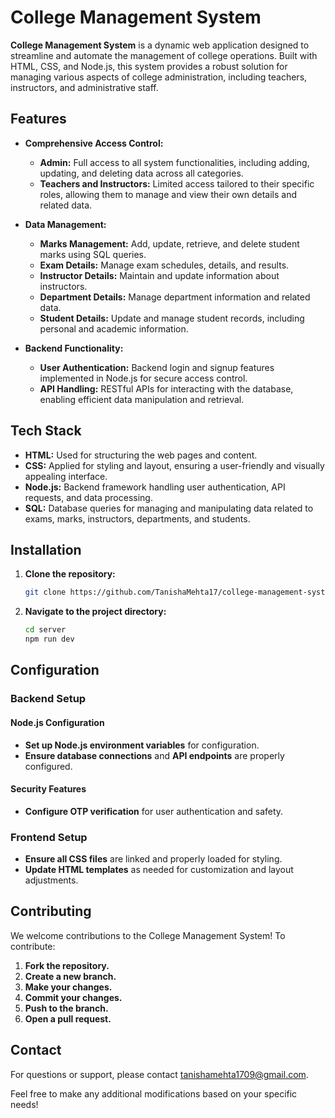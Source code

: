 # College Management System

**College Management System** is a dynamic web application designed to streamline and automate the management of college operations. Built with HTML, CSS, and Node.js, this system provides a robust solution for managing various aspects of college administration, including teachers, instructors, and administrative staff.

## Features

- **Comprehensive Access Control:**
  - **Admin:** Full access to all system functionalities, including adding, updating, and deleting data across all categories.
  - **Teachers and Instructors:** Limited access tailored to their specific roles, allowing them to manage and view their own details and related data.

- **Data Management:**
  - **Marks Management:** Add, update, retrieve, and delete student marks using SQL queries.
  - **Exam Details:** Manage exam schedules, details, and results.
  - **Instructor Details:** Maintain and update information about instructors.
  - **Department Details:** Manage department information and related data.
  - **Student Details:** Update and manage student records, including personal and academic information.

- **Backend Functionality:**
  - **User Authentication:** Backend login and signup features implemented in Node.js for secure access control.
  - **API Handling:** RESTful APIs for interacting with the database, enabling efficient data manipulation and retrieval.

## Tech Stack

- **HTML:** Used for structuring the web pages and content.
- **CSS:** Applied for styling and layout, ensuring a user-friendly and visually appealing interface.
- **Node.js:** Backend framework handling user authentication, API requests, and data processing.
- **SQL:** Database queries for managing and manipulating data related to exams, marks, instructors, departments, and students.

## Installation

1. **Clone the repository:**
   ```bash
   git clone https://github.com/TanishaMehta17/college-management-system/


2. **Navigate to the project directory:**
   ```bash
   cd server
   npm run dev

## Configuration

### Backend Setup

#### Node.js Configuration

- **Set up Node.js environment variables** for configuration.
- **Ensure database connections** and **API endpoints** are properly configured.

#### Security Features

- **Configure OTP verification** for user authentication and safety.

### Frontend Setup

- **Ensure all CSS files** are linked and properly loaded for styling.
- **Update HTML templates** as needed for customization and layout adjustments.

## Contributing

We welcome contributions to the College Management System! To contribute:

1. **Fork the repository.**
2. **Create a new branch.**
3. **Make your changes.**
4. **Commit your changes.**
5. **Push to the branch.**
6. **Open a pull request.**

## Contact

For questions or support, please contact [tanishamehta1709@gmail.com](mailto:tanishamehta1709@gmail.com).

Feel free to make any additional modifications based on your specific needs!

